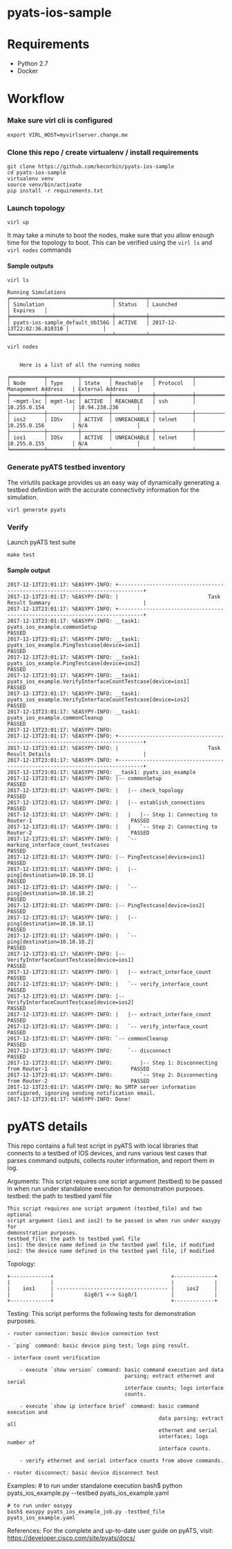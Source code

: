 # pyats-ios-sample

# Requirements

* Python 2.7
* Docker

# Workflow

### Make sure virl cli is configured

```
export VIRL_HOST=myvirlserver.change.me
```

### Clone this repo / create virtualenv / install requirements

```
git clone https://github.com/kecorbin/pyats-ios-sample
cd pyats-ios-sample
virtualenv venv
source venv/bin/activate
pip install -r requirements.txt

```

### Launch topology

```
virl up
```
It may take a minute to boot the nodes, make sure that you allow enough time for
the topology to boot. This can be verified using the `virl ls` and `virl nodes`
commands

#### Sample outputs

```
virl ls

Running Simulations
╒═════════════════════════════════╤══════════╤════════════════════════════╤═══════════╕
│ Simulation                      │ Status   │ Launched                   │ Expires   │
╞═════════════════════════════════╪══════════╪════════════════════════════╪═══════════╡
│ pyats-ios-sample_default_UbI56G │ ACTIVE   │ 2017-12-13T22:02:36.810310 │           │
╘═════════════════════════════════╧══════════╧════════════════════════════╧═══════════╛

virl nodes


    Here is a list of all the running nodes

╒═══════════╤══════════╤═════════╤═════════════╤════════════╤══════════════════════╤════════════════════╕
│ Node      │ Type     │ State   │ Reachable   │ Protocol   │ Management Address   │ External Address   │
╞═══════════╪══════════╪═════════╪═════════════╪════════════╪══════════════════════╪════════════════════╡
│ ~mgmt-lxc │ mgmt-lxc │ ACTIVE  │ REACHABLE   │ ssh        │ 10.255.0.154         │ 10.94.238.236      │
├───────────┼──────────┼─────────┼─────────────┼────────────┼──────────────────────┼────────────────────┤
│ ios2      │ IOSv     │ ACTIVE  │ UNREACHABLE │ telnet     │ 10.255.0.156         │ N/A                │
├───────────┼──────────┼─────────┼─────────────┼────────────┼──────────────────────┼────────────────────┤
│ ios1      │ IOSv     │ ACTIVE  │ UNREACHABLE │ telnet     │ 10.255.0.155         │ N/A                │
╘═══════════╧══════════╧═════════╧═════════════╧════════════╧══════════════════════╧════════════════════╛

```

### Generate pyATS testbed inventory

The virlutils package provides us an easy way of dynamically generating a testbed
definition with the accurate connectivity information for the simulation.

```
virl generate pyats
```


### Verify

Launch pyATS test suite

```
make test
```

#### Sample output

```
2017-12-13T23:01:17: %EASYPY-INFO: +------------------------------------------------------------------------------+
2017-12-13T23:01:17: %EASYPY-INFO: |                             Task Result Summary                              |
2017-12-13T23:01:17: %EASYPY-INFO: +------------------------------------------------------------------------------+
2017-12-13T23:01:17: %EASYPY-INFO: __task1: pyats_ios_example.commonSetup                                    PASSED
2017-12-13T23:01:17: %EASYPY-INFO: __task1: pyats_ios_example.PingTestcase[device=ios1]                      PASSED
2017-12-13T23:01:17: %EASYPY-INFO: __task1: pyats_ios_example.PingTestcase[device=ios2]                      PASSED
2017-12-13T23:01:17: %EASYPY-INFO: __task1: pyats_ios_example.VerifyInterfaceCountTestcase[device=ios1]      PASSED
2017-12-13T23:01:17: %EASYPY-INFO: __task1: pyats_ios_example.VerifyInterfaceCountTestcase[device=ios2]      PASSED
2017-12-13T23:01:17: %EASYPY-INFO: __task1: pyats_ios_example.commonCleanup                                  PASSED
2017-12-13T23:01:17: %EASYPY-INFO:
2017-12-13T23:01:17: %EASYPY-INFO: +------------------------------------------------------------------------------+
2017-12-13T23:01:17: %EASYPY-INFO: |                             Task Result Details                              |
2017-12-13T23:01:17: %EASYPY-INFO: +------------------------------------------------------------------------------+
2017-12-13T23:01:17: %EASYPY-INFO: __task1: pyats_ios_example
2017-12-13T23:01:17: %EASYPY-INFO: |-- commonSetup                                                           PASSED
2017-12-13T23:01:17: %EASYPY-INFO: |   |-- check_topology                                                    PASSED
2017-12-13T23:01:17: %EASYPY-INFO: |   |-- establish_connections                                             PASSED
2017-12-13T23:01:17: %EASYPY-INFO: |   |   |-- Step 1: Connecting to Router-1                                PASSED
2017-12-13T23:01:17: %EASYPY-INFO: |   |   `-- Step 2: Connecting to Router-2                                PASSED
2017-12-13T23:01:17: %EASYPY-INFO: |   `-- marking_interface_count_testcases                                 PASSED
2017-12-13T23:01:17: %EASYPY-INFO: |-- PingTestcase[device=ios1]                                             PASSED
2017-12-13T23:01:17: %EASYPY-INFO: |   |-- ping[destination=10.10.10.1]                                      PASSED
2017-12-13T23:01:17: %EASYPY-INFO: |   `-- ping[destination=10.10.10.2]                                      PASSED
2017-12-13T23:01:17: %EASYPY-INFO: |-- PingTestcase[device=ios2]                                             PASSED
2017-12-13T23:01:17: %EASYPY-INFO: |   |-- ping[destination=10.10.10.1]                                      PASSED
2017-12-13T23:01:17: %EASYPY-INFO: |   `-- ping[destination=10.10.10.2]                                      PASSED
2017-12-13T23:01:17: %EASYPY-INFO: |-- VerifyInterfaceCountTestcase[device=ios1]                             PASSED
2017-12-13T23:01:17: %EASYPY-INFO: |   |-- extract_interface_count                                           PASSED
2017-12-13T23:01:17: %EASYPY-INFO: |   `-- verify_interface_count                                            PASSED
2017-12-13T23:01:17: %EASYPY-INFO: |-- VerifyInterfaceCountTestcase[device=ios2]                             PASSED
2017-12-13T23:01:17: %EASYPY-INFO: |   |-- extract_interface_count                                           PASSED
2017-12-13T23:01:17: %EASYPY-INFO: |   `-- verify_interface_count                                            PASSED
2017-12-13T23:01:17: %EASYPY-INFO: `-- commonCleanup                                                         PASSED
2017-12-13T23:01:17: %EASYPY-INFO:     `-- disconnect                                                        PASSED
2017-12-13T23:01:17: %EASYPY-INFO:         |-- Step 1: Disconnecting from Router-1                           PASSED
2017-12-13T23:01:17: %EASYPY-INFO:         `-- Step 2: Disconnecting from Router-2                           PASSED
2017-12-13T23:01:17: %EASYPY-INFO: No SMTP server information configured, ignoring sending notification email.
2017-12-13T23:01:17: %EASYPY-INFO: Done!

```

# pyATS details

This repo contains a full test script in pyATS with local libraries that connects to a
testbed of IOS devices, and runs various test cases that parses command outputs,
collects router information, and report them in log.

Arguments:
    This script requires one script argument (testbed) to be passed in when run
    under standalone execution for demonstration purposes.
    testbed: the path to testbed yaml file

    This script requires one script argument (testbed_file) and two optional
    script argument (ios1 and ios2) to be passed in when run under easypy for
    demonstration purposes.
    testbed_file: the path to testbed yaml file
    ios1: the device name defined in the testbed yaml file, if modified
    ios2: the device name defined in the testbed yaml file, if modified

Topology:

    +-------------+                                      +-------------+
    |             |                                      |             |
    |    ios1     | ------------------------------------ |    ios2     |
    |             |          Gig0/1 <-> Gig0/1           |             |
    +-------------+                                      +-------------+

Testing:
    This script performs the following tests for demonstration purposes.

    - router connection: basic device connection test

    - `ping` command: basic device ping test; logs ping result.

    - interface count verification

        - execute `show version` command: basic command execution and data
                                          parsing; extract ethernet and serial
                                          interface counts; logs interface
                                          counts.

        - execute `show ip interface brief` command: basic command execution and
                                                     data parsing; extract all
                                                     ethernet and serial
                                                     interfaces; logs number of
                                                     interface counts.

        - verify ethernet and serial interface counts from above commands.

    - router disconnect: basic device disconnect test

Examples:
    # to run under standalone execution
    bash$ python pyats_ios_example.py --testbed pyats_ios_example.yaml

    # to run under easypy
    bash$ easypy pyats_ios_example_job.py -testbed_file pyats_ios_example.yaml

References:
   For the complete and up-to-date user guide on pyATS, visit:
    https://developer.cisco.com/site/pyats/docs/
